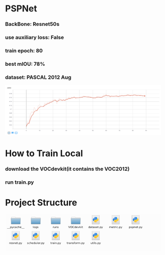 # PSPNet

### BackBone: Resnet50s
### use auxiliary loss: False
### train epoch: 80
### best mIOU: 78%
### dataset: PASCAL 2012 Aug

![mIOU.png](miou.png)


# How to Train Local

### download the VOCdevkit(it contains the VOC2012)
### run train.py

# Project Structure

![Project Structure](Structure.png)
